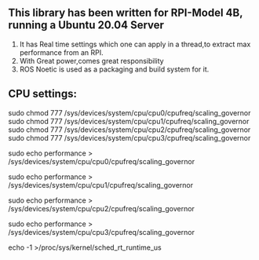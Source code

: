 
## This library has been written for RPI-Model 4B, running a Ubuntu 20.04 Server

1. It has Real time settings which one can apply in a thread,to extract max performance from an RPI.
2. With Great power,comes great responsibility
3. ROS Noetic is used as a packaging and build system for it.

## CPU settings:

sudo chmod 777 /sys/devices/system/cpu/cpu0/cpufreq/scaling_governor
sudo chmod 777 /sys/devices/system/cpu/cpu1/cpufreq/scaling_governor
sudo chmod 777 /sys/devices/system/cpu/cpu2/cpufreq/scaling_governor
sudo chmod 777 /sys/devices/system/cpu/cpu3/cpufreq/scaling_governor

sudo echo performance > /sys/devices/system/cpu/cpu0/cpufreq/scaling_governor

sudo echo performance > /sys/devices/system/cpu/cpu1/cpufreq/scaling_governor

sudo echo performance > /sys/devices/system/cpu/cpu2/cpufreq/scaling_governor

sudo echo performance > /sys/devices/system/cpu/cpu3/cpufreq/scaling_governor

echo -1 >/proc/sys/kernel/sched_rt_runtime_us